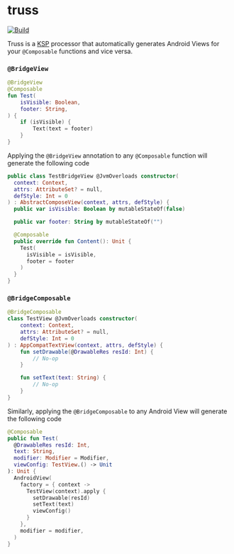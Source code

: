 # truss
[![Build](https://github.com/tylerbwong/truss/workflows/CI/badge.svg)](https://github.com/tylerbwong/truss/actions/workflows/build.yml)

Truss is a [KSP](https://github.com/google/ksp) processor that automatically generates Android Views for your `@Composable` functions and vice versa.

### `@BridgeView`
```kotlin
@BridgeView
@Composable
fun Test(
    isVisible: Boolean,
    footer: String,
) {
    if (isVisible) {
        Text(text = footer)
    }
}
```

Applying the `@BridgeView` annotation to any `@Composable` function will generate the following code

```kotlin
public class TestBridgeView @JvmOverloads constructor(
  context: Context,
  attrs: AttributeSet? = null,
  defStyle: Int = 0
) : AbstractComposeView(context, attrs, defStyle) {
  public var isVisible: Boolean by mutableStateOf(false)

  public var footer: String by mutableStateOf("")

  @Composable
  public override fun Content(): Unit {
    Test(
      isVisible = isVisible,
      footer = footer
    )
  }
}
```

### `@BridgeComposable`
```kotlin
@BridgeComposable
class TestView @JvmOverloads constructor(
    context: Context,
    attrs: AttributeSet? = null,
    defStyle: Int = 0
) : AppCompatTextView(context, attrs, defStyle) {
    fun setDrawable(@DrawableRes resId: Int) {
        // No-op
    }

    fun setText(text: String) {
        // No-op
    }
}
```

Similarly, applying the `@BridgeComposable` to any Android View will generate the following code

```kotlin
@Composable
public fun Test(
  @DrawableRes resId: Int,
  text: String,
  modifier: Modifier = Modifier,
  viewConfig: TestView.() -> Unit
): Unit {
  AndroidView(
    factory = { context ->
      TestView(context).apply {
        setDrawable(resId)
        setText(text)
        viewConfig()
      }
    },
    modifier = modifier,
  )
}
```
